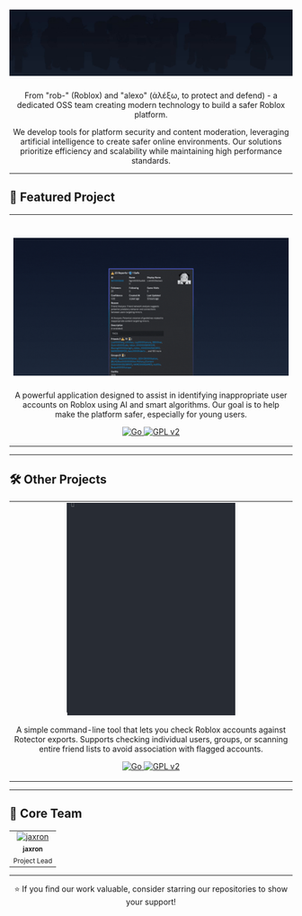 <h1 align="center">
  <picture>
    <img width="800" alt="robalyx" src="../assets/robalyx_banner.gif">
  </picture>
</h1>
<p align="center">
  From "rob-" (Roblox) and "alexo" (ἀλέξω, to protect and defend) - a dedicated OSS team creating modern technology to build a safer Roblox platform.
</p>

<p align="center">
  We develop tools for platform security and content moderation, leveraging artificial intelligence to create safer online environments. Our solutions prioritize efficiency and scalability while maintaining high performance standards.
</p>

---

## 🚀 Featured Project

<table>
  <tr>
    <td align="center">
      <h1 align="center">
        <a href="https://github.com/robalyx/rotector">
          <picture>
            <img width="800" alt="Rotector" src="../assets/rotector_banner.gif">
          </picture>
        </a>
      </h1>
      <p>A powerful application designed to assist in identifying inappropriate user accounts on Roblox using AI and smart algorithms. Our goal is to help make the platform safer, especially for young users.</p>
      <p align="center">
        <a href="https://go.dev/">
          <img src="https://img.shields.io/badge/-Go-00ADD8?style=flat-square&logo=go&logoColor=white" alt="Go">
        </a>
        <a href="https://github.com/robalyx/rotector/blob/main/LICENSE">
          <img src="https://img.shields.io/badge/-GPL%20v2-blue?style=flat-square" alt="GPL v2">
        </a>
      </p>
    </td>
  </tr>
</table>

---

## 🛠️ Other Projects

<table>
  <tr>
    <td align="center">
      <a href="https://github.com/robalyx/rotten">
        <img src="../assets/rotten_banner.gif" alt="Rotten Banner" width="300">
      </a>
      <p>A simple command-line tool that lets you check Roblox accounts against Rotector exports. Supports checking individual users, groups, or scanning entire friend lists to avoid association with flagged accounts.</p>
      <p align="center">
        <a href="https://go.dev/">
          <img src="https://img.shields.io/badge/-Go-00ADD8?style=flat-square&logo=go&logoColor=white" alt="Go">
        </a>
        <a href="https://github.com/robalyx/rotten/blob/main/LICENSE">
          <img src="https://img.shields.io/badge/-GPL%20v2-blue?style=flat-square" alt="GPL v2">
        </a>
      </p>
    </td>
  </tr>
</table>

---

## 👥 Core Team

<table>
  <tr>
    <td align="center">
      <a href="https://github.com/jaxron">
        <img src="https://github.com/jaxron.png" width="100px;" alt="jaxron"/><br />
        <sub><b>jaxron</b></sub>
      </a>
      <br />
      <sub>Project Lead</sub>
    </td>
  </tr>
</table>

---

<p align="center">
  ⭐ If you find our work valuable, consider starring our repositories to show your support!
</p>
